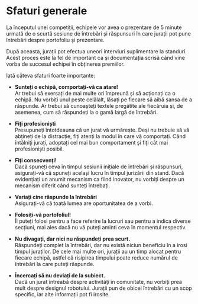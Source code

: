 # **Sfaturi generale**

La începutul unei competiții, echipele vor avea o prezentare de 5 minute urmată de o scurtă sesiune de întrebări și răspunsuri în care jurații pot pune întrebări despre portofoliu și prezentare.  

După aceasta, jurații pot efectua uneori interviuri suplimentare la standuri.
Acest proces este la fel de important ca și documentația scrisă când vine vorba de succesul echipei în obținerea premiilor.  

Iată câteva sfaturi foarte importante:

- **Sunteți o echipă, comportați-vă ca atare!**  
  Ar trebui să exersați de mai multe ori împreună și să acționați ca o echipă. Nu vorbiți unul peste celălalt, lăsați pe fiecare să aibă șansa de a răspunde. Ar trebui să cunoașteți textele pregătite ale fiecăruia și, de asemenea, cum să răspundeți la o gamă largă de întrebări.

- **Fiți profesioniști**  
  Presupuneți întotdeauna că un jurat vă urmărește. Deși nu trebuie să vă abțineți de la distracție, fiți atenți la modul în care vă comportați. Când întâlniți jurați, adoptați cel mai bun comportament și fiți cât mai profesioniști posibil.

- **Fiți consecvenți!**  
  Dacă spuneți ceva în timpul sesiunii inițiale de întrebări și răspunsuri, asigurați-vă că spuneți același lucru în timpul jurizării din stand. Dacă evidențiați un anumit mecanism ca fiind inovator, nu vorbiți despre un mecanism diferit când sunteți întrebați.

- **Variați cine răspunde la întrebări**  
  Asigurați-vă că toată lumea are oportunitatea de a vorbi.

- **Folosiți-vă portofoliul!**  
  Îl puteți folosi pentru a face referire la lucruri sau pentru a indica diverse secțiuni, mai ales dacă nu vă puteți aminti ceva în momentul respectiv.

- **Nu divagați, dar nici nu răspundeți prea scurt.**  
  Răspundeți complet la întrebări, dar nu există niciun beneficiu în a irosi timpul juraților. De cele mai multe ori, jurații au un timp alocat pentru fiecare echipă, astfel că risipirea timpului poate reduce numărul de întrebări la care puteți răspunde.

- **Încercați să nu deviați de la subiect.**  
  Dacă un jurat întreabă despre activități în comunitate, nu vorbiți prea mult despre designul robotului. Jurații pun de obicei întrebări cu un scop specific, iar alte informații pot fi irosite.
